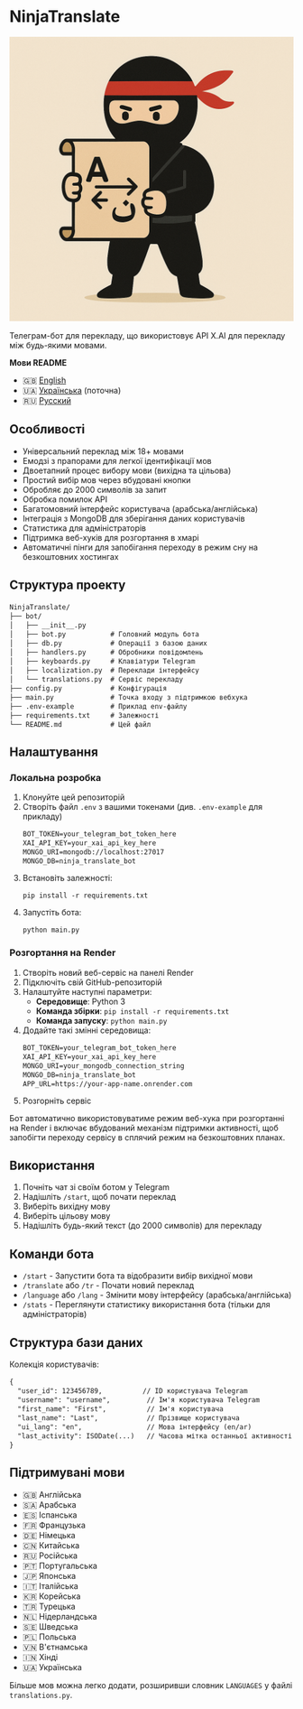 # NinjaTranslate

![NinjaTranslate Обкладинка](cover.png)

Телеграм-бот для перекладу, що використовує API X.AI для перекладу між будь-якими мовами.

**Мови README**
- 🇬🇧 [English](README.md)
- 🇺🇦 [Українська](README_uk.md) (поточна)
- 🇷🇺 [Русский](README_ru.md)

## Особливості

- Універсальний переклад між 18+ мовами
- Емодзі з прапорами для легкої ідентифікації мов
- Двоетапний процес вибору мови (вихідна та цільова)
- Простий вибір мов через вбудовані кнопки
- Обробляє до 2000 символів за запит
- Обробка помилок API
- Багатомовний інтерфейс користувача (арабська/англійська)
- Інтеграція з MongoDB для зберігання даних користувачів
- Статистика для адміністраторів
- Підтримка веб-хуків для розгортання в хмарі
- Автоматичні пінги для запобігання переходу в режим сну на безкоштовних хостингах

## Структура проекту

```
NinjaTranslate/
├── bot/
│   ├── __init__.py
│   ├── bot.py           # Головний модуль бота
│   ├── db.py            # Операції з базою даних
│   ├── handlers.py      # Обробники повідомлень
│   ├── keyboards.py     # Клавіатури Telegram
│   ├── localization.py  # Переклади інтерфейсу
│   └── translations.py  # Сервіс перекладу
├── config.py            # Конфігурація
├── main.py              # Точка входу з підтримкою вебхука
├── .env-example         # Приклад env-файлу
├── requirements.txt     # Залежності
└── README.md            # Цей файл
```

## Налаштування

### Локальна розробка

1. Клонуйте цей репозиторій
2. Створіть файл `.env` з вашими токенами (див. `.env-example` для прикладу)
   ```
   BOT_TOKEN=your_telegram_bot_token_here
   XAI_API_KEY=your_xai_api_key_here
   MONGO_URI=mongodb://localhost:27017
   MONGO_DB=ninja_translate_bot
   ```
3. Встановіть залежності:
   ```
   pip install -r requirements.txt
   ```
4. Запустіть бота:
   ```
   python main.py
   ```

### Розгортання на Render

1. Створіть новий веб-сервіс на панелі Render
2. Підключіть свій GitHub-репозиторій
3. Налаштуйте наступні параметри:
   - **Середовище**: Python 3
   - **Команда збірки**: `pip install -r requirements.txt`
   - **Команда запуску**: `python main.py`
4. Додайте такі змінні середовища:
   ```
   BOT_TOKEN=your_telegram_bot_token_here
   XAI_API_KEY=your_xai_api_key_here
   MONGO_URI=your_mongodb_connection_string
   MONGO_DB=ninja_translate_bot
   APP_URL=https://your-app-name.onrender.com
   ```
5. Розгорніть сервіс

Бот автоматично використовуватиме режим веб-хука при розгортанні на Render і включає вбудований механізм підтримки активності, щоб запобігти переходу сервісу в сплячий режим на безкоштовних планах.

## Використання

1. Почніть чат зі своїм ботом у Telegram
2. Надішліть `/start`, щоб почати переклад
3. Виберіть вихідну мову
4. Виберіть цільову мову
5. Надішліть будь-який текст (до 2000 символів) для перекладу

## Команди бота

- `/start` - Запустити бота та відобразити вибір вихідної мови
- `/translate` або `/tr` - Почати новий переклад
- `/language` або `/lang` - Змінити мову інтерфейсу (арабська/англійська)
- `/stats` - Переглянути статистику використання бота (тільки для адміністраторів)

## Структура бази даних

Колекція користувачів:
```
{
  "user_id": 123456789,          // ID користувача Telegram
  "username": "username",         // Ім'я користувача Telegram
  "first_name": "First",          // Ім'я користувача
  "last_name": "Last",            // Прізвище користувача
  "ui_lang": "en",                // Мова інтерфейсу (en/ar)
  "last_activity": ISODate(...)   // Часова мітка останньої активності
}
```

## Підтримувані мови

- 🇬🇧 Англійська
- 🇸🇦 Арабська
- 🇪🇸 Іспанська
- 🇫🇷 Французька
- 🇩🇪 Німецька
- 🇨🇳 Китайська
- 🇷🇺 Російська
- 🇵🇹 Португальська
- 🇯🇵 Японська
- 🇮🇹 Італійська
- 🇰🇷 Корейська
- 🇹🇷 Турецька
- 🇳🇱 Нідерландська
- 🇸🇪 Шведська
- 🇵🇱 Польська
- 🇻🇳 В'єтнамська
- 🇮🇳 Хінді
- 🇺🇦 Українська

Більше мов можна легко додати, розширивши словник `LANGUAGES` у файлі `translations.py`. 